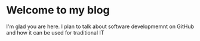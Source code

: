 # Welcome to my blog

I'm glad you are here. I plan to talk about software developmemnt on GitHub and how it can be used for traditional IT
